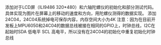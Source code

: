 添加对于LCD屏（ILI9486 320*480）和六轴陀螺仪的初始化和部分测试代码。
具体实现为图片在屏幕上的移动的速度和方向，用陀螺仪测得的数据实现。
添加24C04，24C04系统掉电可保存内容，内存空间大小为4K
注意：因为在目前开发板上MPU6050和24C04的数据总线被接在相同的GPIO上，时钟总线，I2C在起始时SDA 低电平 SCL 高电平，所以没有在24C04的初始化中重复初始化时钟总线
